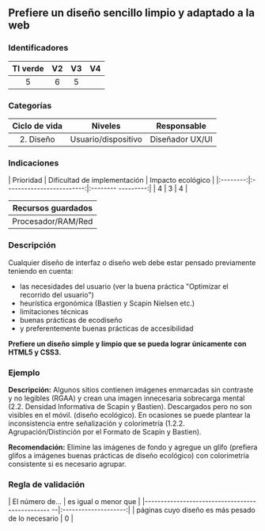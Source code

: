 ## Prefiere un diseño sencillo limpio y adaptado a la web

 ### Identificadores

 | TI verde | V2 | V3 | V4 |
 |:-------:|:----:|:----:|:----:|
 | 5 | 6 | 5 | |

 ### Categorías

 | Ciclo de vida | Niveles | Responsable |
 |:-------------:|:-------------:|:--------------: |
 | 2. Diseño | Usuario/dispositivo | Diseñador UX/UI |

 ### Indicaciones

 | Prioridad | Dificultad de implementación | Impacto ecológico |
 |:--------:|:-------------------------:|:-------- ---------:|
 | 4 | 3 | 4 |

 | Recursos guardados |
 |:-------------------------:|
 | Procesador/RAM/Red |

 ### Descripción

 Cualquier diseño de interfaz o diseño web debe estar pensado previamente teniendo en cuenta:
 - las necesidades del usuario (ver la buena práctica "Optimizar el recorrido del usuario")
 - heurística ergonómica (Bastien y Scapin Nielsen etc.)
 - limitaciones técnicas
 - buenas prácticas de ecodiseño
 - y preferentemente buenas prácticas de accesibilidad

 **Prefiere un diseño simple y limpio que se pueda lograr únicamente con HTML5 y CSS3.**

 ### Ejemplo

 **Descripción:** Algunos sitios contienen imágenes enmarcadas sin contraste y no legibles (RGAA) y crean una imagen innecesaria
 sobrecarga mental (2.2. Densidad Informativa de Scapin y Bastien). Descargados pero no son visibles en el móvil.
 (diseño ecológico). En ocasiones se puede plantear la inconsistencia entre señalización y colorimetría (1.2.2. Agrupación/Distinción
 por el Formato de Scapin y Bastien).

 **Recomendación:** Elimine las imágenes de fondo y agregue un glifo (prefiera glifos a imágenes buenas prácticas de diseño ecológico) con
 colorimetría consistente si es necesario agrupar.

 ### Regla de validación

 | El número de... | es igual o menor que |
 |------------------------------------------------ --|:--------------------:|
 | páginas cuyo diseño es más pesado de lo necesario | 0 |
